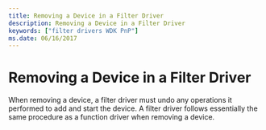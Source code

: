 ```yaml
---
title: Removing a Device in a Filter Driver
description: Removing a Device in a Filter Driver
keywords: ["filter drivers WDK PnP"]
ms.date: 06/16/2017
---
```


# Removing a Device in a Filter Driver





When removing a device, a filter driver must undo any operations it performed to add and start the device. A filter driver follows essentially the same procedure as a function driver when removing a device.

 

 




